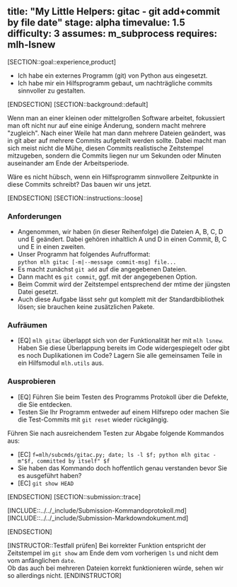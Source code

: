 title: "My Little Helpers: gitac - git add+commit by file date"
stage: alpha
timevalue: 1.5
difficulty: 3
assumes: m_subprocess
requires: mlh-lsnew
---
[SECTION::goal::experience,product]

- Ich habe ein externes Programm (git) von Python aus eingesetzt.
- Ich habe mir ein Hilfsprogramm gebaut, um nachträgliche commits sinnvoller zu gestalten.

[ENDSECTION]
[SECTION::background::default]

Wenn man an einer kleinen oder mittelgroßen Software arbeitet, fokussiert man oft
nicht nur auf eine einige Änderung, sondern macht mehrere "zugleich".
Nach einer Weile hat man dann mehrere Dateien geändert, was in git aber auf mehrere
Commits aufgeteilt werden sollte.
Dabei macht man sich meist nicht die Mühe, diesen Commits realistische Zeitstempel
mitzugeben, sondern die Commits liegen nur um Sekunden oder Minuten auseinander
am Ende der Arbeitsperiode.

Wäre es nicht hübsch, wenn ein Hilfsprogramm sinnvollere Zeitpunkte in diese Commits schreibt?
Das bauen wir uns jetzt.

[ENDSECTION]
[SECTION::instructions::loose]

### Anforderungen

- Angenommen, wir haben (in dieser Reihenfolge) die Dateien A, B, C, D und E geändert.
  Dabei gehören inhaltlich A und D in einen Commit, B, C und E in einen zweiten.
- Unser Programm hat folgendes Aufrufformat:   
  `python mlh gitac [-m|--message commit-msg] file...`
- Es macht zunächst `git add` auf die angegebenen Dateien.
- Dann macht es `git commit`, ggf. mit der angegebenen Option.
- Beim Commit wird der Zeitstempel entsprechend der mtime der jüngsten Datei gesetzt.
- Auch diese Aufgabe lässt sehr gut komplett mit der Standardbibliothek lösen;
  sie brauchen keine zusätzlichen Pakete.


### Aufräumen

- [EQ] `mlh gitac` überlappt sich von der Funktionalität her mit `mlh lsnew`.
  Haben Sie diese Überlappung bereits im Code widergespiegelt oder gibt es noch Duplikationen im Code?
  Lagern Sie alle gemeinsamen Teile in ein Hilfsmodul `mlh.utils` aus.

 
### Ausprobieren

- [EQ] Führen Sie beim Testen des Programms Protokoll über die Defekte, die Sie entdecken.
- Testen Sie Ihr Programm entweder auf einem Hilfsrepo oder machen Sie die Test-Commits
  mit `git reset` wieder rückgängig.

Führen Sie nach ausreichendem Testen zur Abgabe folgende Kommandos aus:

- [EC] `f=mlh/subcmds/gitac.py; date; ls -l $f; python mlh gitac -m"$f, committed by itself" $f`
- Sie haben das Kommando doch hoffentlich genau verstanden bevor Sie es ausgeführt haben?
- [EC] `git show HEAD`

[ENDSECTION]
[SECTION::submission::trace]

[INCLUDE::../../_include/Submission-Kommandoprotokoll.md]
[INCLUDE::../../_include/Submission-Markdowndokument.md]

[ENDSECTION]

[INSTRUCTOR::Testfall prüfen]
Bei korrekter Funktion entspricht der Zeitstempel im `git show` am Ende dem
vom vorherigen `ls` und nicht dem vom anfänglichen `date`.  
Ob das auch bei mehreren Dateien korrekt funktionieren würde, sehen wir so allerdings nicht.
[ENDINSTRUCTOR]

